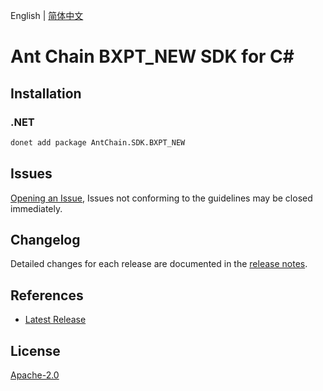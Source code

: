 English | [简体中文](README-CN.md)

# Ant Chain BXPT_NEW SDK for C#

## Installation

### .NET

```bash
donet add package AntChain.SDK.BXPT_NEW
```

## Issues

[Opening an Issue](https://github.com/alipay/antchain-openapi-prod-sdk/issues/new), Issues not conforming to the guidelines may be closed immediately.

## Changelog

Detailed changes for each release are documented in the [release notes](./ChangeLog.md).

## References

* [Latest Release](https://github.com/alipay/antchain-openapi-prod-sdk/)

## License

[Apache-2.0](http://www.apache.org/licenses/LICENSE-2.0)
